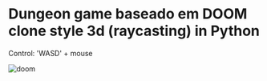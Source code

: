 # Dungeon game baseado em DOOM clone style 3d (raycasting) in Python

Control: 'WASD' + mouse

![doom](ft.jpg)
